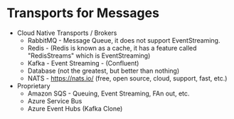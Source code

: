 # Transports for Messages 

- Cloud Native Transports / Brokers
    - RabbitMQ - Message Queue, it does not support EventStreaming. 
    - Redis - (Redis is known as a cache, it has a feature called "RedisStreams" which is EventStreaming)
    - Kafka - Event Streaming - (Confluent) 
    - Database (not the greatest, but better than nothing)
    - NATS - https://nats.io/ (free, open source, cloud, support, fast, etc.)
- Proprietary
    - Amazon SQS - Queuing, Event Streaming, FAn out, etc.
    - Azure Service Bus
    - Azure Event Hubs (Kafka Clone)